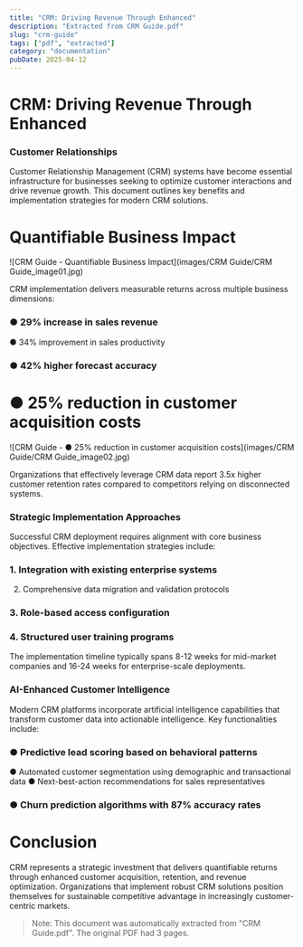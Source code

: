 ```yaml
---
title: "CRM: Driving Revenue Through Enhanced"
description: "Extracted from CRM Guide.pdf"
slug: "crm-guide"
tags: ["pdf", "extracted"]
category: "documentation"
pubDate: 2025-04-12
---
```



# CRM: Driving Revenue Through Enhanced
### Customer Relationships
Customer Relationship Management (CRM) systems have become essential infrastructure for  businesses seeking to optimize customer interactions and drive revenue growth. This document  outlines key benefits and implementation strategies for modern CRM solutions.

# Quantifiable Business Impact

![CRM Guide - Quantifiable Business Impact](images/CRM Guide/CRM Guide_image01.jpg)

CRM implementation delivers measurable returns across multiple business dimensions:
### ● 29% increase in sales revenue
● 34% improvement in sales productivity
### ● 42% higher forecast accuracy
# ● 25% reduction in customer acquisition costs

![CRM Guide - ● 25% reduction in customer acquisition costs](images/CRM Guide/CRM Guide_image02.jpg)


Organizations that effectively leverage CRM data report 3.5x higher customer retention rates  compared to competitors relying on disconnected systems.
### Strategic Implementation Approaches
Successful CRM deployment requires alignment with core business objectives. Effective  implementation strategies include:
### 1. Integration with existing enterprise systems
2. Comprehensive data migration and validation protocols
### 3. Role-based access configuration
### 4. Structured user training programs
The implementation timeline typically spans 8-12 weeks for mid-market companies and 16-24  weeks for enterprise-scale deployments.
### AI-Enhanced Customer Intelligence
Modern CRM platforms incorporate artificial intelligence capabilities that transform customer  data into actionable intelligence. Key functionalities include:
### ● Predictive lead scoring based on behavioral patterns
● Automated customer segmentation using demographic and transactional data
● Next-best-action recommendations for sales representatives
### ● Churn prediction algorithms with 87% accuracy rates


# Conclusion
CRM represents a strategic investment that delivers quantifiable returns through enhanced  customer acquisition, retention, and revenue optimization. Organizations that implement robust
CRM solutions position themselves for sustainable competitive advantage in increasingly  customer-centric markets.

> Note: This document was automatically extracted from "CRM Guide.pdf". The original PDF had 3 pages.